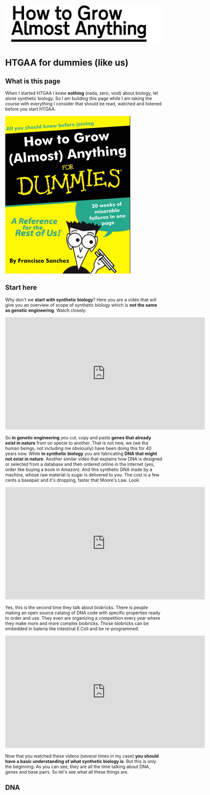 ![](./img/FabLab.svg)

# HTGAA for dummies (like us)

## What is this page
When I started HTGAA I knew **nothing** (nada, zero, void) about biology, let alone synthetic biology. So I am building this page while I am taking the course with everything I consider that should be read, watched and listened before you start HTGAA.

![](./img/dummies/dummies.png)

## Start here
Why don't we **start with synthetic biology**? Here you are a video that will give you an overview of scope of synthetic biology which is **not the same as genetic engineering**. Watch closely:

<iframe src="https://www.youtube.com/embed/7qwNbrvUSxs?rel=0" allowfullscreen="" frameborder="0" height="360" width="640"></iframe>  

So **in genetic engineering** you cut, copy and paste **genes that already exist in nature** from on specie to another. That is not new, we (we the human beings, not including me obviously) have been doing this for 40 years now. While **in synthetic biology** you are fabricating **DNA that might not exist in nature**. Another similar video that explains how DNA is designed or selected from a database and then ordered online in the Internet (yes, order like buying a book in Amazon). And this synthetic DNA made by a machine, whose raw material is sugar is delivered to you. The cost is a few cents a basepair and it's dropping, faster that Moore's Law. Look:

<iframe src="https://www.youtube.com/embed/rD5uNAMbDaQ?rel=0" allowfullscreen="" frameborder="0" height="360" width="640"></iframe>  

Yes, this is the second time they talk about biobricks. There is people making an open source catalog of DNA code with specific properties ready to order and use. They even are organizing a competition every year where they make more and more complex biobricks. Those biobricks can be embedded in bateria like intestinal E.Coli and be re-programmed:

<iframe src="https://www.youtube.com/embed/mlOFE9-3CN0?rel=0" allowfullscreen="" frameborder="0" height="360" width="640"></iframe>  

Now that you watched these videos (several times in my case) **you should have a basic understanding of what synthetic biology is**. But this is only the beginning. As you can see, they are all the time talking about DNA, genes and base pairs. So let's see what all these things are.

## DNA
